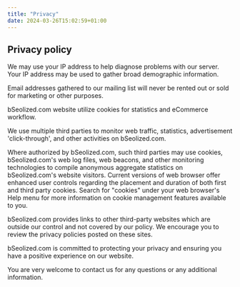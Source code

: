 ```yaml
---
title: "Privacy"
date: 2024-03-26T15:02:59+01:00
---
```


## Privacy policy

We may use your IP address to help diagnose problems with our server. Your IP address may be used to gather broad demographic information.

Email addresses gathered to our mailing list will never be rented out or sold for marketing or other purposes.

bSeolized.com website utilize cookies for statistics and eCommerce workflow.

We use multiple third parties to monitor web traffic, statistics, advertisement 'click-through', and other activities on bSeolized.com.

Where authorized by bSeolized.com, such third parties may use cookies, bSeolized.com's web log files, web beacons, and other monitoring technologies to compile anonymous aggregate statistics on bSeolized.com's website visitors. Current versions of web browser offer enhanced user controls regarding the placement and duration of both first and third party cookies. Search for "cookies" under your web browser's Help menu for more information on cookie management features available to you.

bSeolized.com provides links to other third-party websites which are outside our control and not covered by our policy. We encourage you to review the privacy policies posted on these sites.

bSeolized.com is committed to protecting your privacy and ensuring you have a positive experience on our website.

You are very welcome to contact us for any questions or any additional information.
